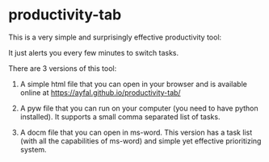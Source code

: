 # productivity-tab
This is a very simple and surprisingly effective productivity tool:

It just alerts you every few minutes to switch tasks.  

There are 3 versions of this tool:

1. A simple html file that you can open in your browser and is available online at https://ayfal.github.io/productivity-tab/

2. A pyw file that you can run on your computer (you need to have python installed). It supports a small comma separated list of tasks. 

3. A docm file that you can open in ms-word. This version has a task list (with all the capabilities of ms-word) and simple yet effective prioritizing system.
